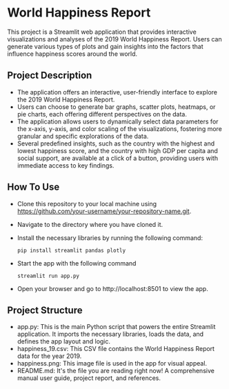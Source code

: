 # World Happiness Report

This project is a Streamlit web application that provides interactive visualizations and analyses of the 2019 World Happiness Report. Users can generate various types of plots and gain insights into the factors that influence happiness scores around the world.

## Project Description

- The application offers an interactive, user-friendly interface to explore the 2019 World Happiness Report.
- Users can choose to generate bar graphs, scatter plots, heatmaps, or pie charts, each offering different perspectives on the data.
- The application allows users to dynamically select data parameters for the x-axis, y-axis, and color scaling of the visualizations, fostering more granular and specific explorations of the data.
- Several predefined insights, such as the country with the highest and lowest happiness score, and the country with high GDP per capita and social support, are available at a click of a button, providing users with immediate access to key findings.

## How To Use

- Clone this repository to your local machine using https://github.com/your-username/your-repository-name.git.
- Navigate to the directory where you have cloned it.
- Install the necessary libraries by running the following command:

  `pip install streamlit pandas plotly`

- Start the app with the following command

  `streamlit run app.py`

- Open your browser and go to http://localhost:8501 to view the app.

 ## Project Structure

- app.py: This is the main Python script that powers the entire Streamlit application. It imports the necessary libraries, loads the data, and defines the app layout and logic.
- happiness_19.csv: This CSV file contains the World Happiness Report data for the year 2019.
- happiness.png: This image file is used in the app for visual appeal.
- README.md: It's the file you are reading right now! A comprehensive manual user guide, project report, and references.   


